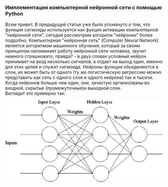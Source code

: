 ### Имплементация компьютерной нейронной сети с помощью Python

Всем привет. В предидущей статье уже было упомянуто о том, что функция сигмоиды используется как фукция активации компьютерной "нейронной сети", сегодня рассмотрим алгоритм "нейронки" более подробно. Компьютерная "нейронная сеть" (Computer Neural Network) является алгоритмом машинного обучения, который за своим принципом напоминает работу нейронной сети человека, звучит немного страшновато, правда? - в двух словах условный нейрон принимает на вход несколько сигналов, а отдает на выход один, именно для этих целей и служит сигмоида. Нейроны-функции обьеденяются в слои, их может быть от одного (ту же логистическую регрессию можно представить как сеть с одного слоя и одного нейрона) так и тысячи. Когда нейронов больше чем один, они, зачастую организованы во входной, скрытые (промежуточные)и выходной слои.  
Виглядит это примерно так:  

![img](/assets/Multilayer-Neural-Network.png)

